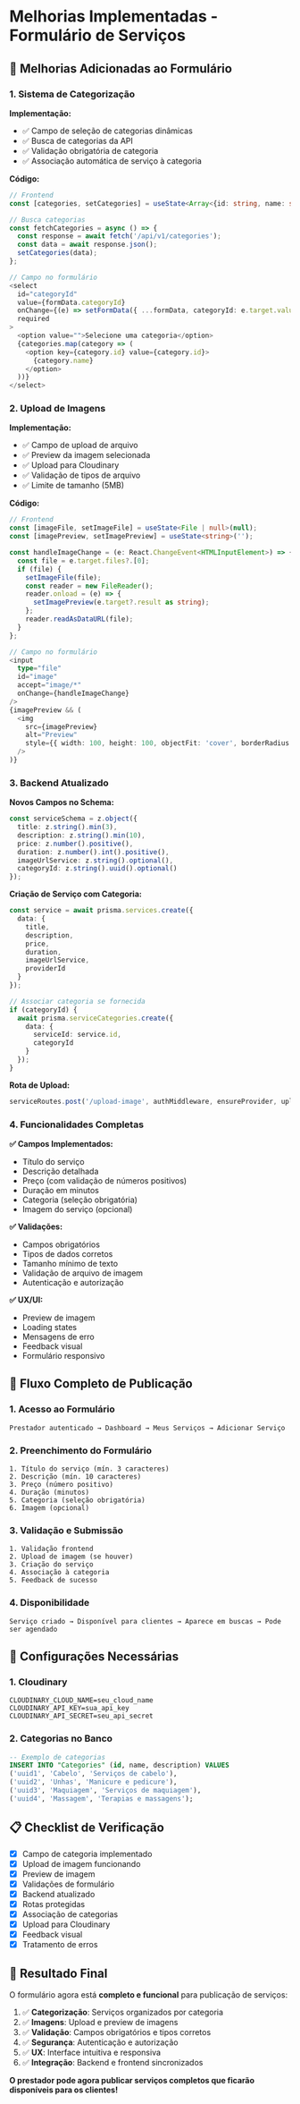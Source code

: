 # Melhorias Implementadas - Formulário de Serviços

## 🚀 **Melhorias Adicionadas ao Formulário**

### **1. Sistema de Categorização**

**Implementação:**
- ✅ Campo de seleção de categorias dinâmicas
- ✅ Busca de categorias da API
- ✅ Validação obrigatória de categoria
- ✅ Associação automática de serviço à categoria

**Código:**
```typescript
// Frontend
const [categories, setCategories] = useState<Array<{id: string, name: string}>>([]);

// Busca categorias
const fetchCategories = async () => {
  const response = await fetch('/api/v1/categories');
  const data = await response.json();
  setCategories(data);
};

// Campo no formulário
<select
  id="categoryId"
  value={formData.categoryId}
  onChange={(e) => setFormData({ ...formData, categoryId: e.target.value })}
  required
>
  <option value="">Selecione uma categoria</option>
  {categories.map(category => (
    <option key={category.id} value={category.id}>
      {category.name}
    </option>
  ))}
</select>
```

### **2. Upload de Imagens**

**Implementação:**
- ✅ Campo de upload de arquivo
- ✅ Preview da imagem selecionada
- ✅ Upload para Cloudinary
- ✅ Validação de tipos de arquivo
- ✅ Limite de tamanho (5MB)

**Código:**
```typescript
// Frontend
const [imageFile, setImageFile] = useState<File | null>(null);
const [imagePreview, setImagePreview] = useState<string>('');

const handleImageChange = (e: React.ChangeEvent<HTMLInputElement>) => {
  const file = e.target.files?.[0];
  if (file) {
    setImageFile(file);
    const reader = new FileReader();
    reader.onload = (e) => {
      setImagePreview(e.target?.result as string);
    };
    reader.readAsDataURL(file);
  }
};

// Campo no formulário
<input
  type="file"
  id="image"
  accept="image/*"
  onChange={handleImageChange}
/>
{imagePreview && (
  <img 
    src={imagePreview} 
    alt="Preview" 
    style={{ width: 100, height: 100, objectFit: 'cover', borderRadius: 8 }}
  />
)}
```

### **3. Backend Atualizado**

**Novos Campos no Schema:**
```typescript
const serviceSchema = z.object({
  title: z.string().min(3),
  description: z.string().min(10),
  price: z.number().positive(),
  duration: z.number().int().positive(),
  imageUrlService: z.string().optional(),
  categoryId: z.string().uuid().optional()
});
```

**Criação de Serviço com Categoria:**
```typescript
const service = await prisma.services.create({
  data: {
    title,
    description,
    price,
    duration,
    imageUrlService,
    providerId
  }
});

// Associar categoria se fornecida
if (categoryId) {
  await prisma.serviceCategories.create({
    data: {
      serviceId: service.id,
      categoryId
    }
  });
}
```

**Rota de Upload:**
```typescript
serviceRoutes.post('/upload-image', authMiddleware, ensureProvider, upload.single('image'), serviceController.uploadImage);
```

### **4. Funcionalidades Completas**

**✅ Campos Implementados:**
- Título do serviço
- Descrição detalhada
- Preço (com validação de números positivos)
- Duração em minutos
- Categoria (seleção obrigatória)
- Imagem do serviço (opcional)

**✅ Validações:**
- Campos obrigatórios
- Tipos de dados corretos
- Tamanho mínimo de texto
- Validação de arquivo de imagem
- Autenticação e autorização

**✅ UX/UI:**
- Preview de imagem
- Loading states
- Mensagens de erro
- Feedback visual
- Formulário responsivo

## 🎯 **Fluxo Completo de Publicação**

### **1. Acesso ao Formulário**
```
Prestador autenticado → Dashboard → Meus Serviços → Adicionar Serviço
```

### **2. Preenchimento do Formulário**
```
1. Título do serviço (mín. 3 caracteres)
2. Descrição (mín. 10 caracteres)
3. Preço (número positivo)
4. Duração (minutos)
5. Categoria (seleção obrigatória)
6. Imagem (opcional)
```

### **3. Validação e Submissão**
```
1. Validação frontend
2. Upload de imagem (se houver)
3. Criação do serviço
4. Associação à categoria
5. Feedback de sucesso
```

### **4. Disponibilidade**
```
Serviço criado → Disponível para clientes → Aparece em buscas → Pode ser agendado
```

## 🔧 **Configurações Necessárias**

### **1. Cloudinary**
```env
CLOUDINARY_CLOUD_NAME=seu_cloud_name
CLOUDINARY_API_KEY=sua_api_key
CLOUDINARY_API_SECRET=seu_api_secret
```

### **2. Categorias no Banco**
```sql
-- Exemplo de categorias
INSERT INTO "Categories" (id, name, description) VALUES
('uuid1', 'Cabelo', 'Serviços de cabelo'),
('uuid2', 'Unhas', 'Manicure e pedicure'),
('uuid3', 'Maquiagem', 'Serviços de maquiagem'),
('uuid4', 'Massagem', 'Terapias e massagens');
```

## 📋 **Checklist de Verificação**

- [x] Campo de categoria implementado
- [x] Upload de imagem funcionando
- [x] Preview de imagem
- [x] Validações de formulário
- [x] Backend atualizado
- [x] Rotas protegidas
- [x] Associação de categorias
- [x] Upload para Cloudinary
- [x] Feedback visual
- [x] Tratamento de erros

## 🚀 **Resultado Final**

O formulário agora está **completo e funcional** para publicação de serviços:

1. ✅ **Categorização**: Serviços organizados por categoria
2. ✅ **Imagens**: Upload e preview de imagens
3. ✅ **Validação**: Campos obrigatórios e tipos corretos
4. ✅ **Segurança**: Autenticação e autorização
5. ✅ **UX**: Interface intuitiva e responsiva
6. ✅ **Integração**: Backend e frontend sincronizados

**O prestador pode agora publicar serviços completos que ficarão disponíveis para os clientes!** 